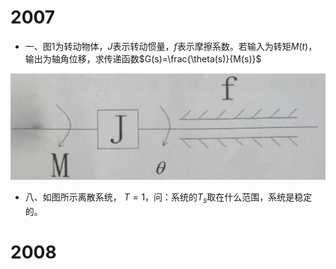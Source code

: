 # 2007

- 一、图1为转动物体，$J$表示转动惯量，$f$表示摩擦系数。若输入为转矩$M(t)$，输出为轴角位移，求传递函数$G(s)=\frac{\theta(s)}{M(s)}$

![image-20200830150640846](images/image-20200830150640846.png)

- 八、如图所示离散系统， $T=1$，问：系统的$T_s$取在什么范围，系统是稳定的。







# 2008

